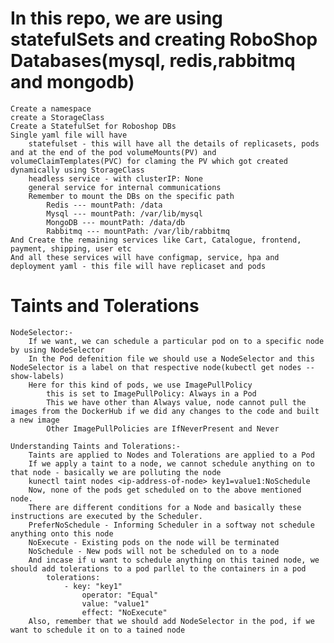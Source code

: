 # In this repo, we are using statefulSets and creating RoboShop Databases(mysql, redis,rabbitmq and mongodb)

    Create a namespace
    create a StorageClass
    Create a StatefulSet for Roboshop DBs
    Single yaml file will have 
        statefulset - this will have all the details of replicasets, pods and at the end of the pod volumeMounts(PV) and volumeClaimTemplates(PVC) for claming the PV which got created dynamically using StorageClass
        headless service - with clusterIP: None
        general service for internal communications
        Remember to mount the DBs on the specific path 
            Redis --- mountPath: /data
            Mysql --- mountPath: /var/lib/mysql
            MongoDB --- mountPath: /data/db
            Rabbitmq --- mountPath: /var/lib/rabbitmq
    And Create the remaining services like Cart, Catalogue, frontend, payment, shipping, user etc
    And all these services will have configmap, service, hpa and deployment yaml - this file will have replicaset and pods

# Taints and Tolerations

    NodeSelector:-
        If we want, we can schedule a particular pod on to a specific node by using NodeSelector
        In the Pod defenition file we should use a NodeSelector and this NodeSelector is a label on that respective node(kubectl get nodes --show-labels)
        Here for this kind of pods, we use ImagePullPolicy 
            this is set to ImagePullPolicy: Always in a Pod
            This we have other than Always value, node cannot pull the images from the DockerHub if we did any changes to the code and built a new image
            Other ImagePullPolicies are IfNeverPresent and Never

    Understanding Taints and Tolerations:-
        Taints are applied to Nodes and Tolerations are applied to a Pod
        If we apply a taint to a node, we cannot schedule anything on to that node - basically we are polluting the node
        kunectl taint nodes <ip-address-of-node> key1=value1:NoSchedule
        Now, none of the pods get scheduled on to the above mentioned node.
        There are different conditions for a Node and basically these instructions are executed by the Scheduler.
        PreferNoSchedule - Informing Scheduler in a softway not schedule anything onto this node
        NoExecute - Existing pods on the node will be terminated
        NoSchedule - New pods will not be scheduled on to a node
        And incase if u want to schedule anything on this tained node, we should add tolerations to a pod parllel to the containers in a pod
            tolerations:
                - key: "key1"
                    operator: "Equal"
                    value: "value1"
                    effect: "NoExecute"
        Also, remember that we should add NodeSelector in the pod, if we want to schedule it on to a tained node

        
